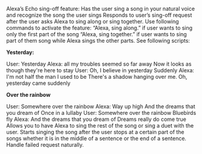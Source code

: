 Alexa’s Echo sing-off feature: 
Has the user sing a song in your natural voice and recognize the song the user sings 
Responds to user’s sing-off request after the user asks Alexa to sing along or sing together. Use following commands to activate the feature: 
“Alexa, sing along.” if user wants to sing only the first part of the song 
“Alexa, sing together.” if user wants to sing part of them song while Alexa sings the other parts. See following scripts: 

<b>Yesterday:</b>

User: Yesterday 
Alexa: all my troubles seemed so far away 
Now it looks as though they're here to stay
User: Oh, I believe in yesterday 
Suddenly 
Alexa: I'm not half the man I used to be 
There's a shadow hanging over me.
Oh, yesterday came suddenly

<b>Over the rainbow </b>

User: Somewhere over the rainbow 
Alexa: 
Way up high 
And the dreams that you dream of 
Once in a lullaby
User: Somewhere over the rainbow 
Bluebirds fly
Alexa: And the dreams that you dream of 
Dreams really do come true
Allows you to have Alexa to sing the rest of the song or sing a duet with the user. 
Starts singing the song after the user stops at a certain part of the songs whether it is in the middle of a sentence or the end of a sentence. 
Handle failed request naturally.
